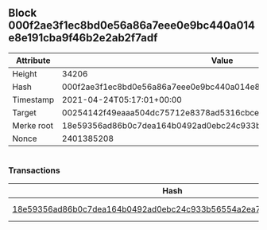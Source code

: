 ## Block 000f2ae3f1ec8bd0e56a86a7eee0e9bc440a014e8e191cba9f46b2e2ab2f7adf

Attribute | Value
--- | ---
Height | 34206
Hash | 000f2ae3f1ec8bd0e56a86a7eee0e9bc440a014e8e191cba9f46b2e2ab2f7adf
Timestamp | 2021-04-24T05:17:01+00:00
Target | 00254142f49eaaa504dc75712e8378ad5316cbcead634704b3734b6271167cc4
Merke root | 18e59356ad86b0c7dea164b0492ad0ebc24c933b56554a2ea775b31830735464
Nonce | 2401385208

```

```

### Transactions

Hash | Amount
--- | ---
[18e59356ad86b0c7dea164b0492ad0ebc24c933b56554a2ea775b31830735464](18e59356ad86b0c7dea164b0492ad0ebc24c933b56554a2ea775b31830735464.md) | 10.00000000 SKEPTI 
